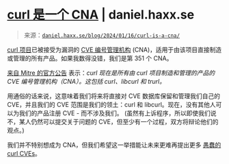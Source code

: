 <!--yml

分类：未分类

日期：2024 年 05 月 27 日 14:56:33

-->

# [curl 是一个 CNA](https://daniel.haxx.se/) | daniel.haxx.se

> 来源：[`daniel.haxx.se/blog/2024/01/16/curl-is-a-cna/`](https://daniel.haxx.se/blog/2024/01/16/curl-is-a-cna/)

[curl 项目](https://curl.se/)已被接受为漏洞的 [CVE 编号管理机构](https://www.cve.org/ProgramOrganization/CNAs) (CNA)，适用于由该项目直接制造或管理的所有产品。如果我数得没错，我们是第 351 个 CNA。

[来自 Mitre 的官方公告](https://www.cve.org/Media/News/item/news/2024/01/16/curl-Added-as-CNA) 表示：*curl 现在是所有由 curl 项目制造和管理的产品的 CVE 编号管理机构（CNA）。这包括 curl、libcurl 和 trurl。*

用通俗的话来说，这意味着我们将来将直接对 CVE 数据库保留和管理我们自己的 CVE，并且我们的 CVE 范围是我们的领土：curl 和 libcurl。现在，没有其他人可以为我们的产品注册 CVE - 而不涉及我们。 (虽然有上诉程序，所以即使我们说不，某人仍然可以提交关于问题的 CVE，但至少有一个过程，双方将辩论他们的观点。)

我们并不特别想成为 CNA，但我们希望这一举措能让未来更难再提出更多 [愚蠢的 curl CVEs](https://daniel.haxx.se/blog/2023/08/26/cve-2020-19909-is-everything-that-is-wrong-with-cves/)。
